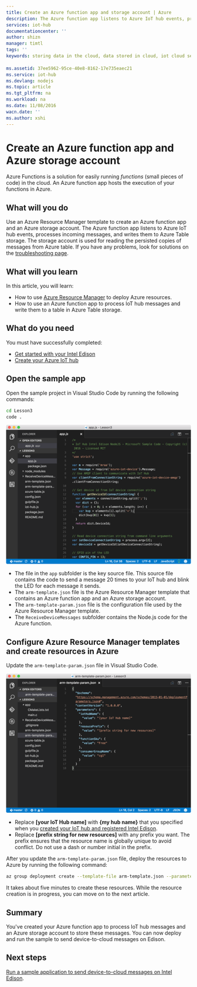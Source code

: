 ```yaml
---
title: Create an Azure function app and storage account | Azure
description: The Azure function app listens to Azure IoT hub events, processes incoming messages, and writes them to Azure Table storage.
services: iot-hub
documentationcenter: ''
author: shizn
manager: timtl
tags: ''
keywords: storing data in the cloud, data stored in cloud, iot cloud service

ms.assetid: 37ee5962-95ce-40e8-8162-17e735eaec21
ms.service: iot-hub
ms.devlang: nodejs
ms.topic: article
ms.tgt_pltfrm: na
ms.workload: na
ms.date: 11/08/2016
wacn.date: ''
ms.author: xshi
---
```


# Create an Azure function app and Azure storage account
Azure Functions is a solution for easily running *functions* (small pieces of code) in the cloud. An Azure function app hosts the execution of your functions in Azure.

## What will you do
Use an Azure Resource Manager template to create an Azure function app and an Azure storage account. The Azure function app listens to Azure IoT hub events, processes incoming messages, and writes them to Azure Table storage. The storage account is used for reading the persisted copies of messages from Azure table. If you have any problems, look for solutions on the [troubleshooting page][troubleshooting].

## What will you learn
In this article, you will learn:
* How to use [Azure Resource Manager](../azure-resource-manager/resource-group-overview.md) to deploy Azure resources.
* How to use an Azure function app to process IoT hub messages and write them to a table in Azure Table storage.

## What do you need
You must have successfully completed:
- [Get started with your Intel Edison][get-started-with-your-intel-edison]
- [Create your Azure IoT hub][create-your-azure-iot-hub]

## Open the sample app
Open the sample project in Visual Studio Code by running the following commands:

```bash
cd Lesson3
code .
```

![Repo structure][repo-structure]

* The file in the `app` subfolder is the key source file. This source file contains the code to send a message 20 times to your IoT hub and blink the LED for each message it sends.
* The `arm-template.json` file is the Azure Resource Manager template that contains an Azure function app and an Azure storage account.
* The `arm-template-param.json` file is the configuration file used by the Azure Resource Manager template.
* The `ReceiveDeviceMessages` subfolder contains the Node.js code for the Azure function.

## Configure Azure Resource Manager templates and create resources in Azure
Update the `arm-template-param.json` file in Visual Studio Code.

![Azure Resource Manager template parameters][arm-template-parameters]

* Replace **[your IoT Hub name]** with **{my hub name}** that you specified when you [created your IoT hub and registered Intel Edison][created-your-iot-hub-and-registered-intel-edison].
* Replace **[prefix string for new resources]** with any prefix you want. The prefix ensures that the resource name is globally unique to avoid conflict. Do not use a dash or number initial in the prefix.

After you update the `arm-template-param.json` file, deploy the resources to Azure by running the following command:

```bash
az group deployment create --template-file arm-template.json --parameters @arm-template-param.json -g iot-sample
```

It takes about five minutes to create these resources. While the resource creation is in progress, you can move on to the next article.

## Summary
You've created your Azure function app to process IoT hub messages and an Azure storage account to store these messages. You can now deploy and run the sample to send device-to-cloud messages on Edison.

## Next steps
[Run a sample application to send device-to-cloud messages on Intel Edison][send-device-to-cloud-messages].
<!-- Images and links -->

[troubleshooting]: ./iot-hub-intel-edison-kit-node-troubleshooting.md
[get-started-with-your-intel-edison]: ./iot-hub-intel-edison-kit-node-get-started.md
[create-your-azure-iot-hub]: ./iot-hub-intel-edison-kit-node-get-started.md
[repo-structure]: ./media/iot-hub-intel-edison-lessons/lesson3/repo_structure.png
[arm-template-parameters]: ./media/iot-hub-intel-edison-lessons/lesson3/arm_para.png
[created-your-iot-hub-and-registered-intel-edison]: ./iot-hub-intel-edison-kit-node-lesson2-prepare-azure-iot-hub.md
[send-device-to-cloud-messages]: ./iot-hub-intel-edison-kit-node-lesson3-run-azure-blink.md